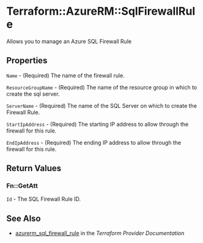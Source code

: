 # Terraform::AzureRM::SqlFirewallRule

Allows you to manage an Azure SQL Firewall Rule

## Properties

`Name` - (Required) The name of the firewall rule.

`ResourceGroupName` - (Required) The name of the resource group in which to
create the sql server.

`ServerName` - (Required) The name of the SQL Server on which to create the Firewall Rule.

`StartIpAddress` - (Required) The starting IP address to allow through the firewall for this rule.

`EndIpAddress` - (Required) The ending IP address to allow through the firewall for this rule.


## Return Values

### Fn::GetAtt

`Id` - The SQL Firewall Rule ID.

## See Also

* [azurerm_sql_firewall_rule](https://www.terraform.io/docs/providers/azurerm/r/sql_firewall_rule.html) in the _Terraform Provider Documentation_